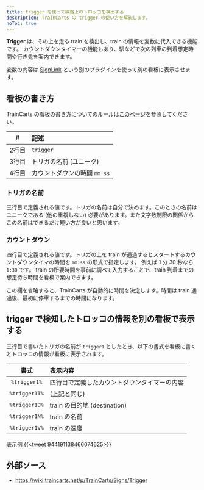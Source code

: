 ```yaml
---
title: trigger を使って線路上のトロッコを検出する
description: TrainCarts の trigger の使い方を解説します。
noToc: true
---
```


**Trigger** は、その上を走る train を検出し、train の情報を変数に代入できる機能です。
カウントダウンタイマーの機能もあり、駅などで次の列車の到着想定時間や行き先を案内できます。

変数の内容は [SignLink](https://www.spigotmc.org/resources/signlink.39593/) という別のプラグインを使って別の看板に表示させます。

## 看板の書き方
TrainCarts の看板の書き方についてのルールは[このページ](/plugins/traincarts/signs)を参照してください。

|#|記述|
|:---:|:------|
|2行目|`trigger`|
|3行目|トリガの名前 (ユニーク)|
|4行目|カウントダウンの時間 `mm:ss`|

### トリガの名前
三行目で定義される値です。トリガの名前は自分で決めます。このときの名前はユニークである (他の重複しない) 必要があります。また文字数制限の関係からこの名前はできるだけ短い方が良いと思います。

### カウントダウン
四行目で定義される値です。トリガの上を train が通過するとスタートするカウントダウンタイマの時間を `mm:ss` の形式で指定します。
例えば 1 分 30 秒なら `1:30` です。
train の所要時間を事前に調べて入力することで、train 到着までの想定待ち時間を看板で案内できます。

この欄を省略すると、TrainCarts が自動的に時間を決定します。時間は train 通過後、最初に停車するまでの時間になります。

## trigger で検知したトロッコの情報を別の看板で表示する
三行目で書いたトリガの名前が `trigger1` としたとき、以下の書式を看板に書くとトロッコの情報が看板に表示されます。

| 書式 | 表示内容 |
|:----:|:---------|
|`%trigger1%` | 四行目で定義したカウントダウンタイマーの内容 |
|`%trigger1T%` | (上記と同じ) |
|`%trigger1D%` | train の目的地 (destination) |
|`%trigger1N%` | train の名前 |
|`%trigger1V%` | train の速度 |

表示例
{{<tweet 944191138466074625>}}

## 外部ソース
- <https://wiki.traincarts.net/p/TrainCarts/Signs/Trigger>
